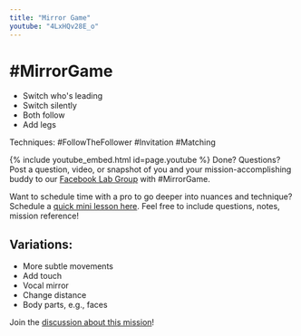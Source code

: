```yaml
---
title: "Mirror Game"
youtube: "4LxHQv28E_o"
---
```


# #MirrorGame #

* Switch who's leading
* Switch silently
* Both follow
* Add legs

Techniques: #FollowTheFollower #Invitation #Matching

{% include youtube_embed.html id=page.youtube %}
Done? Questions? Post a question, video, or snapshot of you and your mission-accomplishing buddy to our [Facebook Lab Group](https://www.facebook.com/groups/823379111161929/) with #MirrorGame. 

Want to schedule time with a pro to go deeper into nuances and technique? Schedule a [quick mini lesson here](https://oxygentango.z2systems.com/np/clients/oxygentango/survey.jsp?surveyId=18&). Feel free to include questions, notes, mission reference! 

## Variations: ##
* More subtle movements
* Add touch
* Vocal mirror
* Change distance
* Body parts, e.g., faces 

Join the [discussion about this mission](https://www.facebook.com/search/top/?q=%23mirrorgame)!
